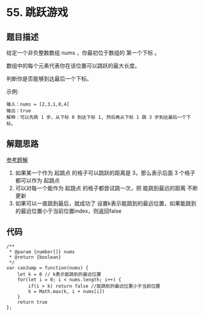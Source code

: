 # 55. 跳跃游戏

## 题目描述
给定一个非负整数数组 nums ，你最初位于数组的 第一个下标 。

数组中的每个元素代表你在该位置可以跳跃的最大长度。

判断你是否能够到达最后一个下标。

示例:
```
输入：nums = [2,3,1,0,4]
输出：true
解释：可以先跳 1 步，从下标 0 到达下标 1, 然后再从下标 1 跳 3 步到达最后一个下标。
```

## 解题思路
[参考题解](https://leetcode-cn.com/problems/jump-game/solution/55-by-ikaruga/)
1. 如果某一个作为 起跳点 的格子可以跳跃的距离是 3，那么表示后面 3 个格子都可以作为 起跳点
2. 可以对每一个能作为 起跳点 的格子都尝试跳一次，把 能跳到最远的距离 不断更新
3. 如果可以一直跳到最后，就成功了
设置k表示能跳到的最远位置，如果能跳到的最远位置小于当前位置index，则返回false

## 代码
```
/**
 * @param {number[]} nums
 * @return {boolean}
 */
var canJump = function(nums) {
    let k = 0 // k表示能跳到的最远位置
    for(let i = 0; i < nums.length; i++) {
        if(i > k) return false //能跳到的最远位置小于当前位置
        k = Math.max(k, i + nums[i])
    }
    return true
};
```